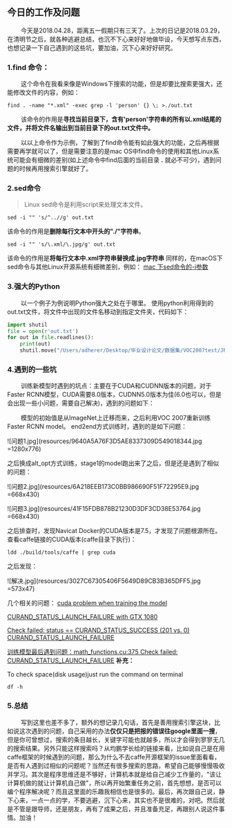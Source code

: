 ## 今日的工作及问题
&nbsp;&nbsp;&nbsp;&nbsp;&nbsp;&nbsp;&nbsp;&nbsp;今天是2018.04.28，距离五一假期只有三天了。上次的日记是2018.03.29，在清明节之后，就各种逃避总结，也沉不下心来好好地做毕设，今天想写点东西，也想记录一下自己遇到的这些坑，要加油，沉下心来好好研究。

### 1.find 命令：
&nbsp;&nbsp;&nbsp;&nbsp;&nbsp;&nbsp;&nbsp;&nbsp;这个命令在我看来像是Windows下搜索的功能，但是却要比搜索更强大，还能修改文件的内容，例如：
```shell
find . -name "*.xml" -exec grep -l 'person' {} \; >./out.txt
```
&nbsp;&nbsp;&nbsp;&nbsp;&nbsp;&nbsp;&nbsp;&nbsp;该命令的作用是**寻找当前目录下，含有'person'字符串的所有以.xml结尾的文件，并将文件名输出到当前目录下的out.txt文件中。**

&nbsp;&nbsp;&nbsp;&nbsp;&nbsp;&nbsp;&nbsp;&nbsp;以以上命令作为示例，了解到了find命令能有如此强大的功能，之后再根据需要再学就可以了，但是需要注意的是mac OS中find命令的使用和其他Linux系统可能会有细微的差别(如上述命令中find后面的当前目录 **.** 就必不可少)，遇到问题的时候再用搜索引擎就好了。

### 2.sed命令
>Linux sed命令是利用script来处理文本文件。

```shell
sed -i "" 's/^..//g' out.txt
```
该命令的作用是**删除每行文本中开头的"./"字符串**。
```shell
sed -i "" 's/\.xml/\.jpg/g' out.txt
```
该命令的作用是**将每行文本中.xml字符串替换成.jpg字符串**
同样的，在macOS下sed命令与其他Linux开源系统有细微差别，例如：
[mac 下sed命令的-i参数](https://blog.csdn.net/dawn_moon/article/details/8547408)
### 3.强大的Python
&nbsp;&nbsp;&nbsp;&nbsp;&nbsp;&nbsp;&nbsp;&nbsp;以一个例子为例说明Python强大之处在于哪里。
使用python利用得到的out.txt文件，将文件中出现的文件名移动到指定文件夹，代码如下：
```python
import shutil
file = open(r'out.txt')
for out in file.readlines():
    print(out)
    shutil.move("/Users/adherer/Desktop/毕业设计论文/数据集/VOC2007test/JPEGImages/" + out.strip(), "/Users/adherer/Desktop/毕业设计论文/数据集/VOC2007test/PersonImages")
```
### 4.遇到的一些坑
&nbsp;&nbsp;&nbsp;&nbsp;&nbsp;&nbsp;&nbsp;&nbsp;训练新模型时遇到的坑点：主要在于CUDA和CUDNN版本的问题，对于Faster RCNN模型，CUDA需要8.0版本，CUDNN5.0版本为佳(6.0也可以，但是会出现一些小问题，需要自己解决)，遇到的问题如下：

&nbsp;&nbsp;&nbsp;&nbsp;&nbsp;&nbsp;&nbsp;&nbsp;模型的初始值是从ImageNet上迁移而来，之后利用VOC 2007重新训练Faster RCNN model。
end2end方式训练时，遇到的是如下问题：

![问题1.jpg](resources/9640A5A76F3D5AE8337309D549018344.jpg =1280x776)

之后换成alt_opt方式训练，stage1的model跑出来了之后，但是还是遇到了相似的问题：

![问题2.jpg](resources/6A218EEB173C0BB986690F51F72295E9.jpg =668x430)

![问题3.jpg](resources/41F15FDB878B21230D3DF3CD38E53764.jpg =668x430)

之后排查时，发现Navicat Docker的CUDA版本是7.5，才发现了问题根源所在。
查看caffe链接的CUDA版本(caffe目录下执行)：
```shell
ldd ./build/tools/caffe | grep cuda
```
之后发现：

![解决.jpg](resources/3027C67305406F5649D89CB3B365DFF5.jpg =573x47)

几个相关的问题：
[cuda problem when training the model](https://github.com/BVLC/caffe/issues/2417)

[CURAND_STATUS_LAUNCH_FAILURE with GTX 1080](https://github.com/BVLC/caffe/issues/4324)

[Check failed: status == CURAND_STATUS_SUCCESS (201 vs. 0) CURAND_STATUS_LAUNCH_FAILURE](https://github.com/piiswrong/dec/issues/13)

[训练模型最后遇到问题：math_functions.cu:375 Check failed: CURAND_STATUS_LAUNCH_FAILURE](http://www.caffecn.cn/?/question/740)
**补充：**

To check space(disk usage)just run the command on terminal
```
df -h
```
### 5.总结
&nbsp;&nbsp;&nbsp;&nbsp;&nbsp;&nbsp;&nbsp;&nbsp;写到这里也差不多了，额外的想记录几句话，首先是善用搜索引擎这块，比如说这次遇到的问题，自己采用的办法**仅仅只是把报的错误往google里面一搜**，但是你可曾想过，搜索的条目越长，关键字可能也就越多，所以才会得到寥寥无几的搜索结果。另外只能这样搜索吗？从均鹏学长给的链接来看，比如说自己是在用caffe框架的时候遇到的问题，那么为什么不去caffe开源框架的issue里面看看，是否有人遇到过相似的问题呢？当然还有很多搜索的思路，希望自己能够慢慢吸收并学习。其次是程序思维还是不够好，计算机本就是给自己减少工作量的，"该让计算机做的就让计算机自己做"，所以再开始繁重任务之前，首先想想，是否可以编个程序解决呢？而且这里面的乐趣我相信也是很多的。最后，再次跟自己说，静下心来，一点一点的学，不要逃避，沉下心来，其实也不是很难的，对吧。然后就是不管是跟导师，还是朋友，再有了成果之后，并且准备充足，再跟别人说这件事情。加油！
